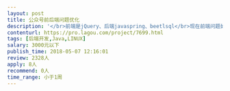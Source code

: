 ```yaml
---                
layout: post       
title: 公众号前后端问题优化           
description: '</br>前端是jQuery、后端javaspring、beetlsql</br>现在前端问题如下：</br>1、前端需要调用微信地图接口</br>2、login的cookies（重复请求login导致现在切换页面较慢）</br>后端问题如下：</br>1、公众号模板消息修改（已有模板id，替换就好）</br>2、签到链接打开比较慢（应该是冗余判断比较多）</br>3、后台样式跟小功能的调整</br>'     
contenturl: https://pro.lagou.com/project/7699.html      
tags: [后端开发,Java,LINUX]            
salary: 3000元以下          
publish_time: 2018-05-07 12:16:01         
review: 2328人                   
apply: 8人                   
recommend: 0人                   
time_range: 小于1周              
---                 
```

